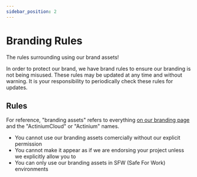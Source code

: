 ```yaml
---
sidebar_position: 2
---
```


# Branding Rules
The rules surrounding using our brand assets!

In order to protect our brand, we have brand rules to ensure our branding is not being misused. These rules may be updated at any time and without warning. It is your responsibility to periodically check these rules for updates.

## Rules

For reference, "branding assets" refers to everything [on our branding page](./branding) and the "ActiniumCloud" or "Actinium" names.

- You cannot use our branding assets comercially without our explicit permission
- You cannot make it appear as if we are endorsing your project unless we explicitly allow you to
- You can only use our branding assets in SFW (Safe For Work) environments